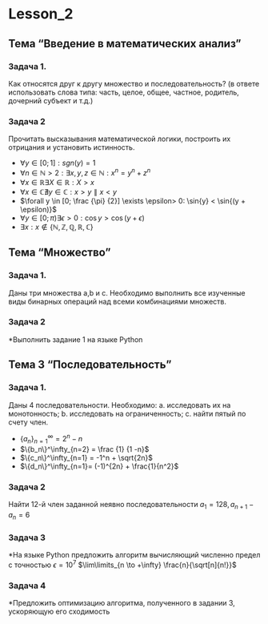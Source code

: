 
# Lesson_2
## Тема “Введение в математических анализ”
### Задача 1. 
Как относятся друг к другу множество и последовательность? (в ответе использовать слова типа: часть, целое, общее, частное, родитель, дочерний субъект и т.д.)
### Задача 2
Прочитать высказывания математической логики, построить их отрицания и установить
истинность.

+ $\forall y \in [0;1]:sgn(y)=1$
+ $\forall n \in \mathbb {N} > 2 : \exists x, y, z \in \mathbb {N}: x^n = y^n + z^n$
+ $\forall x \in \mathbb {R} \exists X \in \mathbb {R} :X >x$
+ $\forall x \in \mathbb {C} \nexists y \in \mathbb {C} : x > y \parallel x < y$
+ $\forall y \in [0; \frac {\pi} {2}] \exists \epsilon> 0: \sin{y} < \sin{(y + \epsilon)}$
+ $\forall y \in [0; \pi) \exists \epsilon> 0: \cos{y} > \cos{(y + \epsilon)}$
+ $\exists x: x \notin \{\mathbb{N, Z, Q, R, C}\}$

## Тема “Множество”
### Задача 1. 
Даны три множества a,b и с. Необходимо выполнить все изученные виды бинарных операций
над всеми комбинациями множеств.
### Задача 2
*Выполнить задание 1 на языке Python

## Тема 3 “Последовательность”
### Задача 1. 
Даны 4 последовательности. Необходимо:
a. исследовать их на монотонность;
b. исследовать на ограниченность;
c. найти пятый по счету член.

+ $\{a_n\}^\infty_{n=1}=2^n -n$
+ $\{b_n\}^\infty_{n=2} = \frac {1} {1 -n}$
+ $\{c_n\}^\infty_{n=1} = -1^n + \sqrt{2n}$
+ $\{d_n\}^\infty_{n=1}= (-1)^{2n} + \frac{1}{n^2}$

### Задача 2
Найти 12-й член заданной неявно последовательности
$a_1 =128, a_{n+1} - a_n =6$

### Задача 3
*На языке Python предложить алгоритм вычисляющий численно предел с точностью
$\epsilon = 10^7$
$\lim\limits_{n \to +\infty} \frac{n}{\sqrt[n]{n!}}$

### Задача 4
*Предложить оптимизацию алгоритма, полученного в задании 3, ускоряющую его сходимость